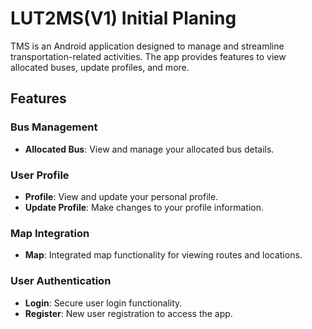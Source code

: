 # LUT2MS(V1) Initial Planing

TMS is an Android application designed to manage and streamline transportation-related activities. The app provides features to view allocated buses, update profiles, and more.

## Features

### Bus Management
- **Allocated Bus**: View and manage your allocated bus details.

### User Profile
- **Profile**: View and update your personal profile.
- **Update Profile**: Make changes to your profile information.

### Map Integration
- **Map**: Integrated map functionality for viewing routes and locations.

### User Authentication
- **Login**: Secure user login functionality.
- **Register**: New user registration to access the app.
